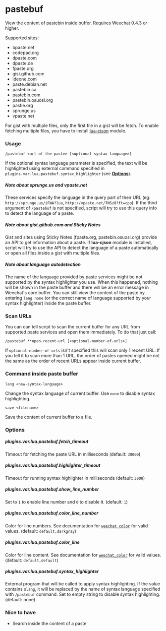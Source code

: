 # pastebuf

View the content of pastebin inside buffer. Requires Weechat 0.4.3 or higher.

Supported sites:

- bpaste.net
- codepad.org
- dpaste.com
- dpaste.de
- fpaste.org
- gist.github.com
- ideone.com
- paste.debian.net
- pastebin.ca
- pastebin.com
- pastebin.osuosl.org
- pastie.org
- sprunge.us
- vpaste.net

For gist with multiple files, only the first file in a gist will be fetch. To
enable fetching multiple files, you have to install [lua-cjson][] module.

[lua-cjson]: https://github.com/mpx/lua-cjson

### Usage

    /pastebuf <url-of-the-paste> [<optional-syntax-language>]

If the optional syntax language parameter is specified, the text will be
highlighted using external command specified in
`plugins.var.lua.pastebuf.syntax_highlighter` (see [**Options**](#options)).

##### Note about sprunge.us and vpaste.net

These services specify the language in the query part of their URL (eg:
`http://sprunge.us/iFWA?lua`, `http://vpaste.net/TNSz8?ft=cpp`). If the third
argument of `/pastebuf` is not specified, script will try to use this query info
to detect the language of a paste.

##### Note about gist.github.com and Sticky Notes

Gist and sites using Sticky Notes (fpaste.org, pastebin.osuosl.org) provide an
API to get information about a paste. If **lua-cjson** module is installed,
script will try to use the API to detect the language of a paste automatically
or open all files inside a gist with multiple files.

##### Note about language autodetection

The name of the language provided by paste services might be not supported by the
syntax highlighter you use. When this happened, nothing will be shown in the
paste buffer and there will be an error message in Weechat's core buffer. You
can still view the content of the paste by entering `lang none` (or the correct
name of language supported by your syntax highlighter) inside the paste buffer.

### Scan URLs

You can can tell script to scan the current buffer for any URL from supported
paste services and open them immediately. To do that just call:

    /pastebuf **open-recent-url [<optional-number-of-urls>]

If `optional-number-of-urls` isn't specified this will scan only 1 recent URL.
If you tell it to scan more than 1 URL, the order of pastes opened might be not
the same as the order of recent URLs appear inside current buffer.

### Command inside paste buffer

    lang <new-syntax-language>

Change the syntax language of current buffer. Use `none` to disable syntax
highlighting.

    save <filename>

Save the content of current buffer to a file.


### Options

##### plugins.var.lua.pastebuf.fetch_timeout

Timeout for fetching the paste URL in milliseconds (default: `30000`)

##### plugins.var.lua.pastebuf.highlighter_timeout

Timeout for running syntax highlighter in milliseconds (default: `3000`)

##### plugins.var.lua.pastebuf.show_line_number

Set to `1` to enable line number and `0` to disable it. (default: `1`)

##### plugins.var.lua.pastebuf.color_line_number

Color for line numbers. See documentation for [`weechat_color`][color info] for
valid values. (default: `default,darkgray`)

##### plugins.var.lua.pastebuf.color_line

Color for line content. See documentation for [`weechat_color`][color info] for
valid values. (default: `default,default`)

##### plugins.var.lua.pastebuf.syntax_highlighter

External program that will be called to apply syntax highlighting. If the value
contains `$lang`, it will be replaced by the name of syntax language specified
with `/pastebuf` command. Set to empty string to disable syntax highlighting.
(default: none)


[color info]:
http://weechat.org/files/doc/devel/weechat_plugin_api.en.html#_weechat_color


### Nice to have

- Search inside the content of a paste

